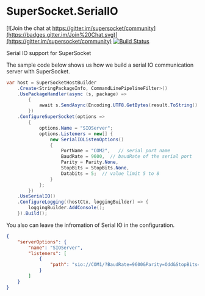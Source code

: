 # SuperSocket.SerialIO

[![Join the chat at https://gitter.im/supersocket/community](https://badges.gitter.im/Join%20Chat.svg)](https://gitter.im/supersocket/community)
[![Build Status](https://travis-ci.org/supersocket/SuperSocket.SerialIO.svg?branch=master)](https://travis-ci.org/supersocket/SuperSocket.SerialIO)


Serial IO support for SuperSocket

The sample code below shows us how we build a serial IO communication server with SuperSocket.

```csharp
var host = SuperSocketHostBuilder
    .Create<StringPackageInfo, CommandLinePipelineFilter>()
    .UsePackageHandler(async (s, package) =>
        {
            await s.SendAsync(Encoding.UTF8.GetBytes(result.ToString() + "\r\n"));
        })
    .ConfigureSuperSocket(options =>  
        {
            options.Name = "SIOServer";
            options.Listeners = new[] {
                new SerialIOListenOptions()
                {
                    PortName = "COM2",   // serial port name
                    BaudRate = 9600,  // baudRate of the serial port
                    Parity = Parity.None,
                    StopBits = StopBits.None,
                    Databits = 5;  // value limit 5 to 8
                }
            };
        })
    .UseSerialIO()
    .ConfigureLogging((hostCtx, loggingBuilder) => {
        loggingBuilder.AddConsole();
    }).Build();
```


You also can leave the infromation of Serial IO in the configuration.

```json
{
    "serverOptions": {
        "name": "SIOServer",
        "listeners": [
            {
                "path": "sio://COM1/?BaudRate=9600&Parity=Odd&StopBits=2&Databits=7"
            }
        ]
    }
}
```